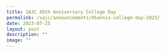 ```yaml
---
title: SAJC 45th Anniversary College Day
permalink: /sajc/announcements/45anniv-college-day-2023/
date: 2023-07-25
layout: post
description: ""
image: ""
---
```

